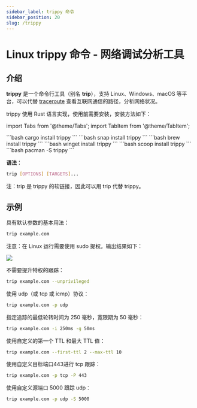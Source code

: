 ```yaml
---
sidebar_label: trippy 命令
sidebar_position: 20
slug: /trippy
---
```


# Linux trippy 命令 - 网络调试分析工具



## 介绍

**trippy** 是一个命令行工具（别名 **trip**），支持 Linux、Windows、macOS 等平台，可以代替 [traceroute](/linux-command/traceroute/) 查看互联网通信的路径，分析网络状况。

trippy 使用 Rust 语言实现，使用前需要安装，安装方法如下：

import Tabs from '@theme/Tabs';
import TabItem from '@theme/TabItem';

<Tabs>
  <TabItem value="cargo" label="Cargo" default>
    ```bash
    cargo install trippy
    ```
  </TabItem>
  <TabItem value="snap" label="Snap">
    ```bash
    snap install trippy
    ```
  </TabItem>
  <TabItem value="brew" label="Homebrew">
    ```bash
    brew install trippy
    ```
  </TabItem>
    <TabItem value="winget" label="WinGet">
    ```bash
    winget install trippy
    ```
  </TabItem>
    <TabItem value="scoop" label="Scoop">
    ```bash
    scoop install trippy
    ```
  </TabItem>
    <TabItem value="pacman" label="Pacman">
    ```bash
    pacman -S trippy
    ```
  </TabItem>
</Tabs>

**语法**：

```bash
trip [OPTIONS] [TARGETS]...
```

注：trip 是 trippy 的软链接，因此可以用 trip 代替 trippy。



## 示例

具有默认参数的基本用法：

```bash
trip example.com
```

注意：在 Linux 运行需要使用 sudo 提权。输出结果如下：

![](https://static.getiot.tech/trippy-getiot-20231217.png#center)

不需要提升特权的跟踪：

```bash
trip example.com --unprivileged
```

使用 udp（或 tcp 或 icmp）协议：

```bash
trip example.com -p udp
```

指定追踪的最低轮转时间为 250 毫秒，宽限期为 50 毫秒：

```bash
trip example.com -i 250ms -g 50ms
```

使用自定义的第一个 TTL 和最大 TTL 值：

```bash
trip example.com --first-ttl 2 --max-ttl 10
```

使用自定义目标端口443进行 tcp 跟踪：

```bash
trip example.com -p tcp -P 443
```

使用自定义源端口 5000 跟踪 udp：

```bash
trip example.com -p udp -S 5000
```
